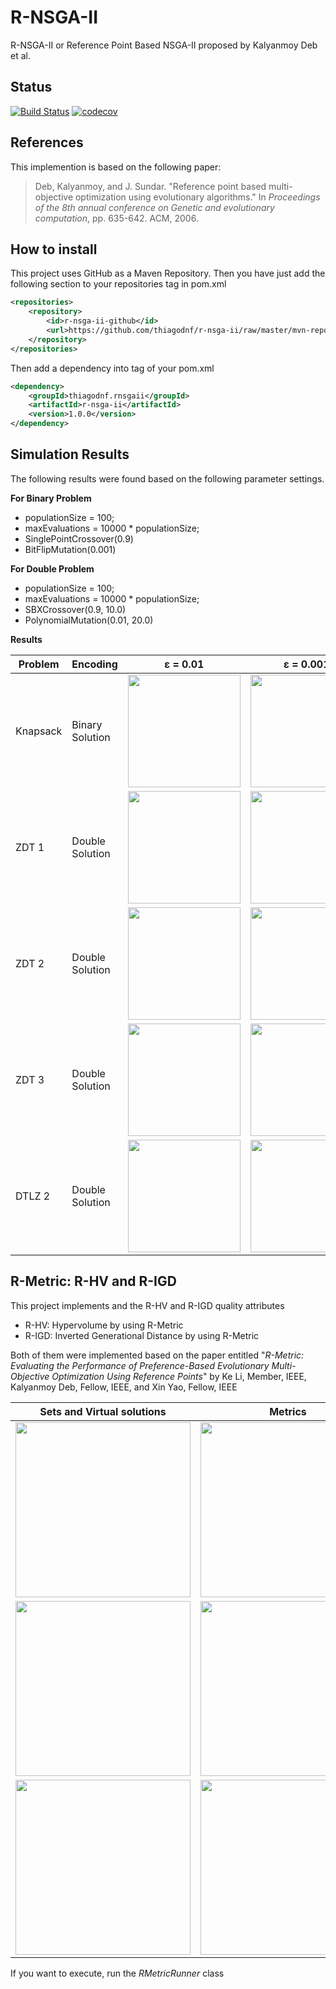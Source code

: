 # R-NSGA-II

R-NSGA-II or Reference Point Based NSGA-II proposed by Kalyanmoy Deb et al.

## Status
[![Build Status](https://travis-ci.org/thiagodnf/r-nsga-ii.svg?branch=master)](https://travis-ci.org/thiagodnf/r-nsga-ii)
[![codecov](https://codecov.io/gh/thiagodnf/r-nsga-ii/branch/master/graph/badge.svg)](https://codecov.io/gh/thiagodnf/r-nsga-ii)

## References
This implemention is based on the following paper:

> Deb, Kalyanmoy, and J. Sundar. "Reference point based multi-objective optimization using evolutionary algorithms." In *Proceedings of the 8th annual conference on Genetic and evolutionary computation*, pp. 635-642. ACM, 2006.

## How to install

This project uses GitHub as a Maven Repository. Then you have just add the following section to your repositories tag in pom.xml

```xml
<repositories>
    <repository>
        <id>r-nsga-ii-github</id>
        <url>https://github.com/thiagodnf/r-nsga-ii/raw/master/mvn-repo/releases</url>
    </repository>
</repositories>
```

Then add a dependency into tag of your pom.xml

```xml
<dependency>
    <groupId>thiagodnf.rnsgaii</groupId>
    <artifactId>r-nsga-ii</artifactId>
    <version>1.0.0</version>
</dependency>
```


## Simulation Results

The following results were found based on the following parameter settings.

**For Binary Problem**

 - populationSize = 100;
 - maxEvaluations = 10000 * populationSize;
 - SinglePointCrossover(0.9)
 - BitFlipMutation(0.001)
 
 **For Double Problem**

 - populationSize = 100;
 - maxEvaluations = 10000 * populationSize;
 - SBXCrossover(0.9, 10.0)
 - PolynomialMutation(0.01, 20.0)

**Results**
		
| Problem  | Encoding |  &epsilon; = 0.01 | &epsilon; = 0.001 | &epsilon; =0.0001 |
| ------------- | --- | ------------- |----------- | --------- |
| Knapsack  | Binary Solution | <img width="180px" src="https://raw.githubusercontent.com/thiagodnf/r-nsga-ii/master/src/main/resources/kp/r-nsga-ii-0.01.png">  | <img width="180px" src="https://raw.githubusercontent.com/thiagodnf/r-nsga-ii/master/src/main/resources/kp/r-nsga-ii-0.001.png"> | <img width="180px" src="https://raw.githubusercontent.com/thiagodnf/r-nsga-ii/master/src/main/resources/kp/r-nsga-ii-1.0E-5.png"> |
| ZDT 1  | Double Solution | <img width="180px" src="https://raw.githubusercontent.com/thiagodnf/r-nsga-ii/master/src/main/resources/zdt1/r-nsga-ii-0.01.png">  | <img width="180px" src="https://raw.githubusercontent.com/thiagodnf/r-nsga-ii/master/src/main/resources/zdt1/r-nsga-ii-0.001.png"> | <img width="180px" src="https://raw.githubusercontent.com/thiagodnf/r-nsga-ii/master/src/main/resources/zdt1/r-nsga-ii-1.0E-5.png"> |
| ZDT 2  | Double Solution | <img width="180px" src="https://raw.githubusercontent.com/thiagodnf/r-nsga-ii/master/src/main/resources/zdt2/r-nsga-ii-0.01.png">  | <img width="180px" src="https://raw.githubusercontent.com/thiagodnf/r-nsga-ii/master/src/main/resources/zdt2/r-nsga-ii-0.001.png"> | <img width="180px" src="https://raw.githubusercontent.com/thiagodnf/r-nsga-ii/master/src/main/resources/zdt2/r-nsga-ii-1.0E-5.png"> |
| ZDT 3  | Double Solution | <img width="180px" src="https://raw.githubusercontent.com/thiagodnf/r-nsga-ii/master/src/main/resources/zdt3/r-nsga-ii-0.01.png">  | <img width="180px" src="https://raw.githubusercontent.com/thiagodnf/r-nsga-ii/master/src/main/resources/zdt3/r-nsga-ii-0.001.png"> | <img width="180px" src="https://raw.githubusercontent.com/thiagodnf/r-nsga-ii/master/src/main/resources/zdt3/r-nsga-ii-1.0E-5.png"> |
| DTLZ 2  | Double Solution | <img width="180px" src="https://raw.githubusercontent.com/thiagodnf/r-nsga-ii/master/src/main/resources/dtlz2/r-nsga-ii-0.01.png">  | <img width="180px" src="https://raw.githubusercontent.com/thiagodnf/r-nsga-ii/master/src/main/resources/dtlz2/r-nsga-ii-0.001.png"> | <img width="180px" src="https://raw.githubusercontent.com/thiagodnf/r-nsga-ii/master/src/main/resources/dtlz2/r-nsga-ii-0.0001.png"> |

## R-Metric: R-HV and R-IGD

This project implements and the R-HV and R-IGD quality attributes

- R-HV: Hypervolume by using R-Metric
- R-IGD: Inverted Generational Distance by using R-Metric

Both of them were implemented based on the paper entitled "_R-Metric: Evaluating the Performance of Preference-Based Evolutionary Multi-Objective Optimization Using Reference Points_" by Ke Li, Member, IEEE, Kalyanmoy Deb, Fellow, IEEE, and Xin Yao, Fellow, IEEE 

| Sets and Virtual solutions  | Metrics |
| ------------- | --- |
| <img width="280px" src="https://raw.githubusercontent.com/thiagodnf/r-nsga-ii/master/src/main/resources/r-metric/figure-8-rp-1/pareto-front.png"> | <img width="280px" src="https://raw.githubusercontent.com/thiagodnf/r-nsga-ii/master/src/main/resources/r-metric/figure-8-rp-1/metrics.png">|
| <img width="280px" src="https://raw.githubusercontent.com/thiagodnf/r-nsga-ii/master/src/main/resources/r-metric/figure-8-rp-2/pareto-front.png"> | <img width="280px" src="https://raw.githubusercontent.com/thiagodnf/r-nsga-ii/master/src/main/resources/r-metric/figure-8-rp-2/metrics.png">|
| <img width="280px" src="https://raw.githubusercontent.com/thiagodnf/r-nsga-ii/master/src/main/resources/r-metric/figure-8-rp-3/pareto-front.png"> | <img width="280px" src="https://raw.githubusercontent.com/thiagodnf/r-nsga-ii/master/src/main/resources/r-metric/figure-8-rp-3/metrics.png">|

If you want to execute, run the _RMetricRunner_ class
